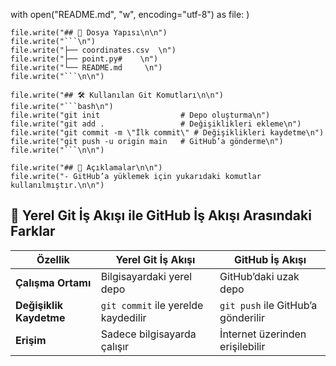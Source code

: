 with open("README.md", "w", encoding="utf-8") as file:
  )
    
    file.write("## 📁 Dosya Yapısı\n\n")
    file.write("```\n")
    file.write("├── coordinates.csv  \n")
    file.write("├── point.py#    \n")
    file.write("└── README.md     \n")
    file.write("```\n\n")
    
    file.write("## 🛠 Kullanılan Git Komutları\n\n")
    file.write("```bash\n")
    file.write("git init                  # Depo oluşturma\n")
    file.write("git add .                 # Değişiklikleri ekleme\n")
    file.write("git commit -m \"İlk commit\" # Değişiklikleri kaydetme\n")
    file.write("git push -u origin main   # GitHub’a gönderme\n")
    file.write("```\n\n")
    
    file.write("## 📝 Açıklamalar\n\n")
    file.write("- GitHub’a yüklemek için yukarıdaki komutlar kullanılmıştır.\n\n")

## 🔄 Yerel Git İş Akışı ile GitHub İş Akışı Arasındaki Farklar

| Özellik            | Yerel Git İş Akışı | GitHub İş Akışı |
|--------------------|--------------------|-----------------|
| **Çalışma Ortamı**  | Bilgisayardaki yerel depo | GitHub’daki uzak depo |
| **Değişiklik Kaydetme** | `git commit` ile yerelde kaydedilir | `git push` ile GitHub’a gönderilir |
| **Erişim** | Sadece bilgisayarda çalışır | İnternet üzerinden erişilebilir |
